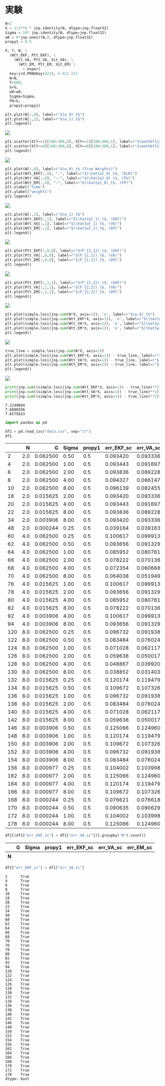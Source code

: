 # 実験


<!-- WARNING: THIS FILE WAS AUTOGENERATED! DO NOT EDIT! -->

``` python
N=2
G = 1/2**9 * jnp.identity(N, dtype=jnp.float32)
Sigma = 10* jnp.identity(N, dtype=jnp.float32)
w0 = 0*jnp.ones((N,), dtype=jnp.float32)
propy1 = 0.5

X, Y, W, \
  (Wtt_EKF, Ptt_EKF), \
    (Wtt_VA, Ptt_VA, Xit_VA), \
      (Wtt_EM, Ptt_EM, Xit_EM) \
        = exper(
  key=jrd.PRNGKey(422), # 822 522
  N=N, 
  T=500, 
  G=G,
  w0=w0,
  Sigma=Sigma,
  P0=G,
  propy1=propy1)
```

``` python
plt.plot(W[:,0], label=r"$(w_0)_t$")
plt.plot(W[:,1], label=r"$(w_1)_t$")
plt.legend()
```

![](00_Exp_files/figure-commonmark/cell-4-output-1.png)

``` python
plt.scatter(X[Y==1][100:300,0], X[Y==1][100:300,1], label=r"$\mathbf{x}_t\ (y_t=1)$")
plt.scatter(X[Y==0][100:300,0], X[Y==0][100:300,1], label=r"$\mathbf{x}_t\ (y_t=0)$")
plt.legend()
```

![](00_Exp_files/figure-commonmark/cell-5-output-1.png)

``` python
plt.plot(W[:,0], label=r"$(w_0)_t$ (True Weights)")
plt.plot(Wtt_EKF[:,0], "-", label=r"$(\hat{w}_0)_t$, (DLR)")
plt.plot(Wtt_VA[:,0], "--", label=r"$(\hat{w}_0)_t$, (FU)")
plt.plot(Wtt_EM[:,0], ":", label=r"$(\hat{w}_0)_t$, (FP)")
plt.xlabel("time")
plt.ylabel("weights")
plt.legend()
```

![](00_Exp_files/figure-commonmark/cell-6-output-1.png)

``` python
plt.plot(W[:,1], label=r"$(w_1)_t$")
plt.plot(Wtt_EKF[:,1], label=r"$(\hat{w}_1)_t$, (EKF)")
plt.plot(Wtt_VA[:,1], label=r"$(\hat{w}_1)_t$, (VA)")
plt.plot(Wtt_EM[:,1], label=r"$(\hat{w}_1)_t$, (EM)")
plt.legend()
```

![](00_Exp_files/figure-commonmark/cell-7-output-1.png)

``` python
plt.plot(Ptt_EKF[:,0,0], label=r"$(P_{1,1})_t$, (EKF)")
plt.plot(Ptt_VA[:,0,0], label=r"$(P_{1,1})_t$, (VA)")
plt.plot(Ptt_EM[:,0,0], label=r"$(P_{1,1})_t$, (EM)")
plt.legend()
```

![](00_Exp_files/figure-commonmark/cell-8-output-1.png)

``` python
plt.plot(Ptt_EKF[:,1,1], label=r"$(P_{2,2})_t$, (EKF)")
plt.plot(Ptt_VA[:,1,1], label=r"$(P_{2,2})_t$, (VA)")
plt.plot(Ptt_EM[:,1,1], label=r"$(P_{2,2})_t$, (EM)")
plt.legend()
```

![](00_Exp_files/figure-commonmark/cell-9-output-1.png)

``` python
plt.plot(simple.losi(jnp.sum(W*X, axis=1)), 'o', label=r"$(w_0)_t$")
plt.plot(simple.losi(jnp.sum(Wtt_EKF*X, axis=1)), 'o', label=r"$(\hat{w}_0)_t$, (EKF)")
plt.plot(simple.losi(jnp.sum(Wtt_VA*X, axis=1)), 'o', label=r"$(\hat{w}_0)_t$, (VA)")
plt.plot(simple.losi(jnp.sum(Wtt_EM*X, axis=1)), 'o', label=r"$(\hat{w}_0)_t$, (EM)")
plt.legend()
```

![](00_Exp_files/figure-commonmark/cell-10-output-1.png)

``` python
true_line = simple.losi(jnp.sum(W*X, axis=1))
plt.plot(simple.losi(jnp.sum(Wtt_EKF*X, axis=1)) - true_line, label=r"$(\hat{w}_0)_t$, (EKF)")
plt.plot(simple.losi(jnp.sum(Wtt_VA*X, axis=1)) - true_line, label=r"$(\hat{w}_0)_t$, (VA)")
plt.plot(simple.losi(jnp.sum(Wtt_EM*X, axis=1)) - true_line, label=r"$(\hat{w}_0)_t$, (EM)")
plt.legend()
```

![](00_Exp_files/figure-commonmark/cell-11-output-1.png)

``` python
print(jnp.sum((simple.losi(jnp.sum(Wtt_EKF*X, axis=1)) - true_line)**2))
print(jnp.sum((simple.losi(jnp.sum(Wtt_VA*X, axis=1)) - true_line)**2))
print(jnp.sum((simple.losi(jnp.sum(Wtt_EM*X, axis=1)) - true_line)**2))
```

    7.2249694
    7.6888556
    7.6575623

``` python
import pandas as pd
```

``` python
df1 = pd.read_csv("data.csv", sep="\t")
df1
```

<div>
<style scoped>
    .dataframe tbody tr th:only-of-type {
        vertical-align: middle;
    }
&#10;    .dataframe tbody tr th {
        vertical-align: top;
    }
&#10;    .dataframe thead th {
        text-align: right;
    }
</style>

<table class="dataframe" data-quarto-postprocess="true" data-border="1">
<thead>
<tr style="text-align: right;">
<th data-quarto-table-cell-role="th"></th>
<th data-quarto-table-cell-role="th">N</th>
<th data-quarto-table-cell-role="th">G</th>
<th data-quarto-table-cell-role="th">Sigma</th>
<th data-quarto-table-cell-role="th">propy1</th>
<th data-quarto-table-cell-role="th">err_EKF_sc</th>
<th data-quarto-table-cell-role="th">err_VA_sc</th>
<th data-quarto-table-cell-role="th">err_EM_sc</th>
</tr>
</thead>
<tbody>
<tr>
<td data-quarto-table-cell-role="th">2</td>
<td>2.0</td>
<td>0.062500</td>
<td>0.50</td>
<td>0.5</td>
<td>0.093420</td>
<td>0.093336</td>
<td>0.093043</td>
</tr>
<tr>
<td data-quarto-table-cell-role="th">4</td>
<td>2.0</td>
<td>0.062500</td>
<td>1.00</td>
<td>0.5</td>
<td>0.093443</td>
<td>0.091697</td>
<td>0.091294</td>
</tr>
<tr>
<td data-quarto-table-cell-role="th">6</td>
<td>2.0</td>
<td>0.062500</td>
<td>2.00</td>
<td>0.5</td>
<td>0.093836</td>
<td>0.089228</td>
<td>0.088805</td>
</tr>
<tr>
<td data-quarto-table-cell-role="th">8</td>
<td>2.0</td>
<td>0.062500</td>
<td>4.00</td>
<td>0.5</td>
<td>0.094327</td>
<td>0.086147</td>
<td>0.085870</td>
</tr>
<tr>
<td data-quarto-table-cell-role="th">10</td>
<td>2.0</td>
<td>0.062500</td>
<td>8.00</td>
<td>0.5</td>
<td>0.096139</td>
<td>0.082455</td>
<td>0.082723</td>
</tr>
<tr>
<td data-quarto-table-cell-role="th">18</td>
<td>2.0</td>
<td>0.015625</td>
<td>2.00</td>
<td>0.5</td>
<td>0.093420</td>
<td>0.093336</td>
<td>0.093043</td>
</tr>
<tr>
<td data-quarto-table-cell-role="th">20</td>
<td>2.0</td>
<td>0.015625</td>
<td>4.00</td>
<td>0.5</td>
<td>0.093443</td>
<td>0.091697</td>
<td>0.091294</td>
</tr>
<tr>
<td data-quarto-table-cell-role="th">22</td>
<td>2.0</td>
<td>0.015625</td>
<td>8.00</td>
<td>0.5</td>
<td>0.093836</td>
<td>0.089228</td>
<td>0.088805</td>
</tr>
<tr>
<td data-quarto-table-cell-role="th">34</td>
<td>2.0</td>
<td>0.003906</td>
<td>8.00</td>
<td>0.5</td>
<td>0.093420</td>
<td>0.093336</td>
<td>0.093043</td>
</tr>
<tr>
<td data-quarto-table-cell-role="th">48</td>
<td>2.0</td>
<td>0.000244</td>
<td>0.25</td>
<td>0.5</td>
<td>0.039164</td>
<td>0.039163</td>
<td>0.039163</td>
</tr>
<tr>
<td data-quarto-table-cell-role="th">60</td>
<td>4.0</td>
<td>0.062500</td>
<td>0.25</td>
<td>0.5</td>
<td>0.100617</td>
<td>0.099913</td>
<td>0.099700</td>
</tr>
<tr>
<td data-quarto-table-cell-role="th">62</td>
<td>4.0</td>
<td>0.062500</td>
<td>0.50</td>
<td>0.5</td>
<td>0.093656</td>
<td>0.091329</td>
<td>0.091214</td>
</tr>
<tr>
<td data-quarto-table-cell-role="th">64</td>
<td>4.0</td>
<td>0.062500</td>
<td>1.00</td>
<td>0.5</td>
<td>0.085952</td>
<td>0.080761</td>
<td>0.080898</td>
</tr>
<tr>
<td data-quarto-table-cell-role="th">66</td>
<td>4.0</td>
<td>0.062500</td>
<td>2.00</td>
<td>0.5</td>
<td>0.078222</td>
<td>0.070136</td>
<td>0.070658</td>
</tr>
<tr>
<td data-quarto-table-cell-role="th">68</td>
<td>4.0</td>
<td>0.062500</td>
<td>4.00</td>
<td>0.5</td>
<td>0.072354</td>
<td>0.060668</td>
<td>0.061745</td>
</tr>
<tr>
<td data-quarto-table-cell-role="th">70</td>
<td>4.0</td>
<td>0.062500</td>
<td>8.00</td>
<td>0.5</td>
<td>0.064038</td>
<td>0.051949</td>
<td>0.053414</td>
</tr>
<tr>
<td data-quarto-table-cell-role="th">76</td>
<td>4.0</td>
<td>0.015625</td>
<td>1.00</td>
<td>0.5</td>
<td>0.100617</td>
<td>0.099913</td>
<td>0.099700</td>
</tr>
<tr>
<td data-quarto-table-cell-role="th">78</td>
<td>4.0</td>
<td>0.015625</td>
<td>2.00</td>
<td>0.5</td>
<td>0.093656</td>
<td>0.091329</td>
<td>0.091214</td>
</tr>
<tr>
<td data-quarto-table-cell-role="th">80</td>
<td>4.0</td>
<td>0.015625</td>
<td>4.00</td>
<td>0.5</td>
<td>0.085952</td>
<td>0.080761</td>
<td>0.080898</td>
</tr>
<tr>
<td data-quarto-table-cell-role="th">82</td>
<td>4.0</td>
<td>0.015625</td>
<td>8.00</td>
<td>0.5</td>
<td>0.078222</td>
<td>0.070136</td>
<td>0.070658</td>
</tr>
<tr>
<td data-quarto-table-cell-role="th">92</td>
<td>4.0</td>
<td>0.003906</td>
<td>4.00</td>
<td>0.5</td>
<td>0.100617</td>
<td>0.099913</td>
<td>0.099700</td>
</tr>
<tr>
<td data-quarto-table-cell-role="th">94</td>
<td>4.0</td>
<td>0.003906</td>
<td>8.00</td>
<td>0.5</td>
<td>0.093656</td>
<td>0.091329</td>
<td>0.091214</td>
</tr>
<tr>
<td data-quarto-table-cell-role="th">120</td>
<td>8.0</td>
<td>0.062500</td>
<td>0.25</td>
<td>0.5</td>
<td>0.096732</td>
<td>0.091938</td>
<td>0.092006</td>
</tr>
<tr>
<td data-quarto-table-cell-role="th">122</td>
<td>8.0</td>
<td>0.062500</td>
<td>0.50</td>
<td>0.5</td>
<td>0.083484</td>
<td>0.076024</td>
<td>0.076319</td>
</tr>
<tr>
<td data-quarto-table-cell-role="th">124</td>
<td>8.0</td>
<td>0.062500</td>
<td>1.00</td>
<td>0.5</td>
<td>0.071028</td>
<td>0.062117</td>
<td>0.062546</td>
</tr>
<tr>
<td data-quarto-table-cell-role="th">126</td>
<td>8.0</td>
<td>0.062500</td>
<td>2.00</td>
<td>0.5</td>
<td>0.059638</td>
<td>0.050017</td>
<td>0.050485</td>
</tr>
<tr>
<td data-quarto-table-cell-role="th">128</td>
<td>8.0</td>
<td>0.062500</td>
<td>4.00</td>
<td>0.5</td>
<td>0.048867</td>
<td>0.039920</td>
<td>0.040344</td>
</tr>
<tr>
<td data-quarto-table-cell-role="th">130</td>
<td>8.0</td>
<td>0.062500</td>
<td>8.00</td>
<td>0.5</td>
<td>0.038852</td>
<td>0.031403</td>
<td>0.031772</td>
</tr>
<tr>
<td data-quarto-table-cell-role="th">132</td>
<td>8.0</td>
<td>0.015625</td>
<td>0.25</td>
<td>0.5</td>
<td>0.120174</td>
<td>0.119479</td>
<td>0.119283</td>
</tr>
<tr>
<td data-quarto-table-cell-role="th">134</td>
<td>8.0</td>
<td>0.015625</td>
<td>0.50</td>
<td>0.5</td>
<td>0.109672</td>
<td>0.107326</td>
<td>0.107210</td>
</tr>
<tr>
<td data-quarto-table-cell-role="th">136</td>
<td>8.0</td>
<td>0.015625</td>
<td>1.00</td>
<td>0.5</td>
<td>0.096732</td>
<td>0.091938</td>
<td>0.092006</td>
</tr>
<tr>
<td data-quarto-table-cell-role="th">138</td>
<td>8.0</td>
<td>0.015625</td>
<td>2.00</td>
<td>0.5</td>
<td>0.083484</td>
<td>0.076024</td>
<td>0.076319</td>
</tr>
<tr>
<td data-quarto-table-cell-role="th">140</td>
<td>8.0</td>
<td>0.015625</td>
<td>4.00</td>
<td>0.5</td>
<td>0.071028</td>
<td>0.062117</td>
<td>0.062546</td>
</tr>
<tr>
<td data-quarto-table-cell-role="th">142</td>
<td>8.0</td>
<td>0.015625</td>
<td>8.00</td>
<td>0.5</td>
<td>0.059638</td>
<td>0.050017</td>
<td>0.050485</td>
</tr>
<tr>
<td data-quarto-table-cell-role="th">146</td>
<td>8.0</td>
<td>0.003906</td>
<td>0.50</td>
<td>0.5</td>
<td>0.125066</td>
<td>0.124960</td>
<td>0.124792</td>
</tr>
<tr>
<td data-quarto-table-cell-role="th">148</td>
<td>8.0</td>
<td>0.003906</td>
<td>1.00</td>
<td>0.5</td>
<td>0.120174</td>
<td>0.119479</td>
<td>0.119283</td>
</tr>
<tr>
<td data-quarto-table-cell-role="th">150</td>
<td>8.0</td>
<td>0.003906</td>
<td>2.00</td>
<td>0.5</td>
<td>0.109672</td>
<td>0.107326</td>
<td>0.107210</td>
</tr>
<tr>
<td data-quarto-table-cell-role="th">152</td>
<td>8.0</td>
<td>0.003906</td>
<td>4.00</td>
<td>0.5</td>
<td>0.096732</td>
<td>0.091938</td>
<td>0.092006</td>
</tr>
<tr>
<td data-quarto-table-cell-role="th">154</td>
<td>8.0</td>
<td>0.003906</td>
<td>8.00</td>
<td>0.5</td>
<td>0.083484</td>
<td>0.076024</td>
<td>0.076319</td>
</tr>
<tr>
<td data-quarto-table-cell-role="th">156</td>
<td>8.0</td>
<td>0.000977</td>
<td>0.25</td>
<td>0.5</td>
<td>0.104002</td>
<td>0.103998</td>
<td>0.103986</td>
</tr>
<tr>
<td data-quarto-table-cell-role="th">162</td>
<td>8.0</td>
<td>0.000977</td>
<td>2.00</td>
<td>0.5</td>
<td>0.125066</td>
<td>0.124960</td>
<td>0.124792</td>
</tr>
<tr>
<td data-quarto-table-cell-role="th">164</td>
<td>8.0</td>
<td>0.000977</td>
<td>4.00</td>
<td>0.5</td>
<td>0.120174</td>
<td>0.119479</td>
<td>0.119283</td>
</tr>
<tr>
<td data-quarto-table-cell-role="th">166</td>
<td>8.0</td>
<td>0.000977</td>
<td>8.00</td>
<td>0.5</td>
<td>0.109672</td>
<td>0.107326</td>
<td>0.107210</td>
</tr>
<tr>
<td data-quarto-table-cell-role="th">168</td>
<td>8.0</td>
<td>0.000244</td>
<td>0.25</td>
<td>0.5</td>
<td>0.076621</td>
<td>0.076618</td>
<td>0.076616</td>
</tr>
<tr>
<td data-quarto-table-cell-role="th">170</td>
<td>8.0</td>
<td>0.000244</td>
<td>0.50</td>
<td>0.5</td>
<td>0.090635</td>
<td>0.090629</td>
<td>0.090625</td>
</tr>
<tr>
<td data-quarto-table-cell-role="th">172</td>
<td>8.0</td>
<td>0.000244</td>
<td>1.00</td>
<td>0.5</td>
<td>0.104002</td>
<td>0.103998</td>
<td>0.103986</td>
</tr>
<tr>
<td data-quarto-table-cell-role="th">178</td>
<td>8.0</td>
<td>0.000244</td>
<td>8.00</td>
<td>0.5</td>
<td>0.125066</td>
<td>0.124960</td>
<td>0.124792</td>
</tr>
</tbody>
</table>

</div>

``` python
df1[(df1["err_EKF_sc"] < df1["err_VA_sc"])].groupby("N").count()
```

<div>
<style scoped>
    .dataframe tbody tr th:only-of-type {
        vertical-align: middle;
    }
&#10;    .dataframe tbody tr th {
        vertical-align: top;
    }
&#10;    .dataframe thead th {
        text-align: right;
    }
</style>

<table class="dataframe" data-quarto-postprocess="true" data-border="1">
<thead>
<tr style="text-align: right;">
<th data-quarto-table-cell-role="th"></th>
<th data-quarto-table-cell-role="th">G</th>
<th data-quarto-table-cell-role="th">Sigma</th>
<th data-quarto-table-cell-role="th">propy1</th>
<th data-quarto-table-cell-role="th">err_EKF_sc</th>
<th data-quarto-table-cell-role="th">err_VA_sc</th>
<th data-quarto-table-cell-role="th">err_EM_sc</th>
</tr>
<tr>
<th data-quarto-table-cell-role="th">N</th>
<th data-quarto-table-cell-role="th"></th>
<th data-quarto-table-cell-role="th"></th>
<th data-quarto-table-cell-role="th"></th>
<th data-quarto-table-cell-role="th"></th>
<th data-quarto-table-cell-role="th"></th>
<th data-quarto-table-cell-role="th"></th>
</tr>
</thead>
<tbody>
</tbody>
</table>

</div>

``` python
df1["err_EKF_sc"] > df1["err_VA_sc"]
```

    2      True
    4      True
    6      True
    8      True
    10     True
    18     True
    20     True
    22     True
    34     True
    48     True
    60     True
    62     True
    64     True
    66     True
    68     True
    70     True
    76     True
    78     True
    80     True
    82     True
    92     True
    94     True
    120    True
    122    True
    124    True
    126    True
    128    True
    130    True
    132    True
    134    True
    136    True
    138    True
    140    True
    142    True
    146    True
    148    True
    150    True
    152    True
    154    True
    156    True
    162    True
    164    True
    166    True
    168    True
    170    True
    172    True
    178    True
    dtype: bool
